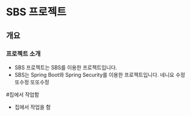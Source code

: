 <!-- markdown 언어 -->

# SBS 프로젝트

## 개요

### 프로젝트 소개

-   SBS 프로젝트는 SBS를 이용한 프로젝트입니다.
-   SBS는 Spring Boot와 Spring Security를 이용한 프로젝트입니다.
    네니요
    수정
    또수정
    또또수정

#집에서 작업함

-   집에서 작업을 함
